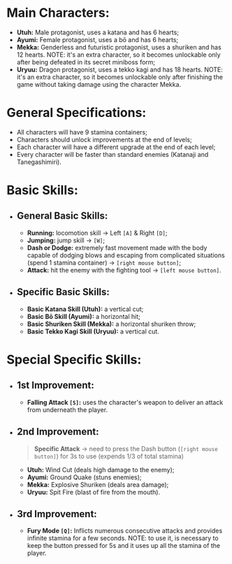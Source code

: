 # Main Characters:
- **Utuh:** Male protagonist, uses a katana and has 6 hearts;
- **Ayumi:** Female protagonist, uses a bō and has 6 hearts;
- **Mekka:** Genderless and futuristic protagonist, uses a shuriken and has 12 hearts. NOTE: it's an extra character, so it becomes unlockable only after being defeated in its secret miniboss form;
- **Uryuu:** Dragon protagonist, uses a tekko kagi and has 18 hearts. NOTE: it's an extra character, so it becomes unlockable only after finishing the game without taking damage using the character Mekka.

# General Specifications:
- All characters will have 9 stamina containers;
- Characters should unlock improvements at the end of levels;
- Each character will have a different upgrade at the end of each level;
- Every character will be faster than standard enemies (Katanaji and Tanegashimiri).

# Basic Skills:
- ## General Basic Skills:
    - **Running:** locomotion skill → Left `[A]` & Right `[D]`;
    - **Jumping:** jump skill → `[W]`;
    - **Dash or Dodge:** extremely fast movement made with the body capable of dodging blows and escaping from complicated situations (spend 1 stamina container) → `[right mouse button]`;
    - **Attack:** hit the enemy with the fighting tool → `[left mouse button]`.

- ## Specific Basic Skills:
    - **Basic Katana Skill (Utuh):** a vertical cut;
    - **Basic Bō Skill (Ayumi):** a horizontal hit;
    - **Basic Shuriken Skill (Mekka):** a horizontal shuriken throw;
    - **Basic Tekko Kagi Skill (Uryuu):** a vertical cut.

# Special Specific Skills:
- ## 1st Improvement:
    - **Falling Attack `[S]`:** uses the character's weapon to deliver an attack from underneath the player.

- ## 2nd Improvement:
    > **Specific Attack** → need to press the Dash button (`[right mouse button]`) for 3s to use (expends 1/3 of total stamina)
    - **Utuh:** Wind Cut (deals high damage to the enemy);
    - **Ayumi:** Ground Quake (stuns enemies);
    - **Mekka:** Explosive Shuriken (deals area damage);
    - **Uryuu:** Spit Fire (blast of fire from the mouth).

- ## 3rd Improvement:
    - **Fury Mode `[Q]`:** Inflicts numerous consecutive attacks and provides infinite stamina for a few seconds. NOTE: to use it, is necessary to keep the button pressed for 5s and it uses up all the stamina of the player.
